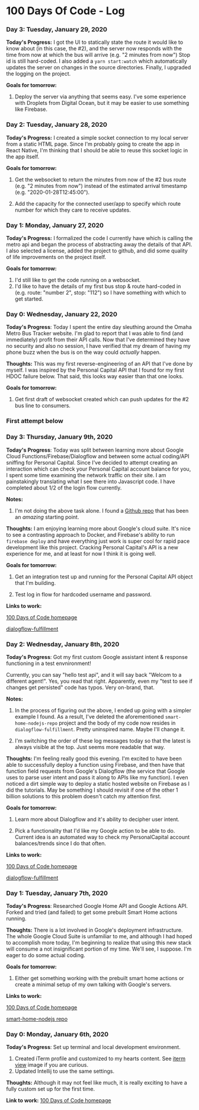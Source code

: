 # 100 Days Of Code - Log

### Day 3: Tuesday, January 29, 2020

**Today's Progress:** I got the UI to statically state the 
route it would like to know about (in this case, the #2), and
the server now responds with the time from now at which the 
bus will arrive (e.g. "2 minutes from now") Stop id is still 
hard-coded. I also added a `yarn start:watch` which 
automatically updates the server on changes in the source
directories. Finally, I upgraded the logging on the project.

**Goals for tomorrow:**
1. Deploy the server via anything that seems easy. I've some
experience with Droplets from Digital Ocean, but it may be
easier to use something like Firebase.

### Day 2: Tuesday, January 28, 2020

**Today's Progress:** I created a simple socket connection to
my local server from a static HTML page. Since I'm probably 
going to create the app in React Native, I'm thinking that
I should be able to reuse this socket logic in the app itself.

**Goals for tomorrow:**
1. Get the websocket to return the minutes from now of the #2
bus route (e.g. "2 minutes from now") instead of the estimated
arrival timestamp (e.g. "2020-01-28T12:45:00").

2. Add the capacity for the connected user/app to specify which
route number for which they care to receive updates.

### Day 1: Monday, January 27, 2020

**Today's Progress:** I formalized the code I currently have 
which is calling the metro api and began the process of abstracting
away the details of that API. I also selected a license, added the
project to github, and did some quality of life improvements 
on the project itself.

**Goals for tomorrow:**
1. I'd still like to get the code running on a websocket.
2. I'd like to have the details of my first bus stop & route
hard-coded in (e.g. route: "number 2", stop: "112") so I have
something with which to get started.

### Day 0: Wednesday, January 22, 2020
**Today's Progress**: Today I spent the entire day sleuthing around
the Omaha Metro Bus Tracker website. I'm glad to report that I was
able to find (and immediately) profit from their API calls. Now
that I've determined they have no security and also no session,
I have verified that my dream of having my phone buzz when the bus
is on the way could _actually_ happen.


**Thoughts:** This was my first reverse-engineering of an API that
I've done by myself. I was inspired by the Personal Capital 
API that I found for my first HDOC failure below. That said,
this looks way easier than that one looks.

**Goals for tomorrow:**
1. Get first draft of websocket created which can push updates
for the #2 bus line to consumers.

### First attempt below

### Day 3: Thursday, January 9th, 2020
**Today's Progress**: Today was split between learning more about 
Google Cloud Functions/Firebase/Dialogflow and between some actual
coding/API sniffing for Personal Capital. Since I've decided to 
attempt creating an interaction which can check your Personal Capital
account balance for you, I spent some time examining the network 
traffic on their site. I am painstakingly translating what I see there
into Javascript code. I have completed about 1/2 of the login flow 
currently.

**Notes:** 
1. I'm not doing the above task alone. I found a 
[Github repo](https://github.com/haochi/personalcapital) that has
been an _amazing_ starting point. 

**Thoughts:** I am enjoying learning more about Google's cloud suite.
It's nice to see a contrasting approach to Docker, and Firebase's 
ability to run `firebase deploy` and have everything just work is
super cool for rapid pace development like this project. Cracking 
Personal Capital's API is a new experience for me, and at least for 
now I think it is going well.

**Goals for tomorrow:**
1. Get an integration test up and running for the Personal Capital 
API object that I'm building.

2. Test log in flow for hardcoded username and password.

**Links to work:** 

[100 Days of Code homepage](https://github.com/ewhite/100-days-of-code)

[dialogflow-fulfillment](https://github.com/ewhite/dialogflow-fulfillment)

### Day 2: Wednesday, January 8th, 2020
**Today's Progress**: Got my first custom Google assistant intent &
response functioning in a test envnironment! 

Currently, you can say "hello test api", and it will say back 
"Welcom to a different agent!". Yes, you read that right. Apparently, 
even my "test to see if changes get persisted" code has typos. 
Very on-brand, that.

**Notes:** 
1. In the process of figuring out the above, I ended up going with a 
simpler example I found. As a result, I've deleted the aforementioned
`smart-home-nodejs-repo` project and the body of my code now resides in 
`dialogflow-fulfillment`. Pretty uninspired name. Maybe I'll change it.

2. I'm switching the order of these log messages today so that the 
latest is always visible at the top. Just seems more readable that way.

**Thoughts:** I'm feeling really good this evening. I'm excited to have
been able to successfully deploy a function using Firebase, and then have
that function field requests from Google's Dialogflow (the service that 
Google uses to parse user intent and pass it along to APIs like my
function). I even noticed a dirt simple way to deploy a static hosted 
website on Firebase as I did the tutorials. May be something I should 
revisit if one of the other 1 billion solutions to this problem doesn't
catch my attention first.

**Goals for tomorrow:**
1. Learn more about Dialogflow and it's ability to decipher user intent.

2. Pick a functionality that I'd like my Google action to be able to do.
Current idea is an automated way to check my PersonalCapital account
balances/trends since I do that often.

**Links to work:** 

[100 Days of Code homepage](https://github.com/ewhite/100-days-of-code)

[dialogflow-fulfillment](https://github.com/ewhite/dialogflow-fulfillment)


### Day 1: Tuesday, January 7th, 2020
**Today's Progress**: Researched Google Home API and Google Actions API. 
Forked and tried (and failed) to get some prebuilt Smart Home actions 
running.

**Thoughts:** There is a lot involved in Google's deployment 
infrastructure. The whole Google Cloud Suite is unfamiliar to me, and 
although I had hoped to accomplish more today, I'm beginning to realize
that using this new stack will consume a not insignificant portion of
my time. We'll see, I suppose. I'm eager to do some actual coding.

**Goals for tomorrow:**
1. Either get something working with the prebuilt smart home actions or
create a minimal setup of my own talking with Google's servers.

**Links to work:** 

[100 Days of Code homepage](https://github.com/ewhite/100-days-of-code)

[smart-home-nodejs repo](https://github.com/ewhite/smart-home-nodejs)

### Day 0: Monday, January 6th, 2020

**Today's Progress**: Set up terminal and local development environment.
1. Created iTerm profile and customized to my hearts content. See 
[iterm view](./log-resources/iterm-setup.png) image if you are curious.
2. Updated Intellij to use the same settings.

**Thoughts:** Although it may not feel like much, it is really exciting to 
have a fully custom set up for the first time.

**Link to work:** [100 Days of Code homepage](https://github.com/ewhite/100-days-of-code)
